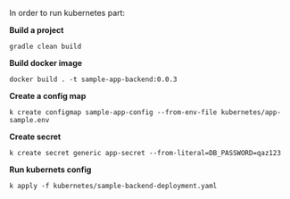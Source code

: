 In order to run kubernetes part:

**Build a project**
```
gradle clean build
```

**Build docker image**
```
docker build . -t sample-app-backend:0.0.3
```

**Create a config map**
```
k create configmap sample-app-config --from-env-file kubernetes/app-sample.env
```

**Create secret**
```
k create secret generic app-secret --from-literal=DB_PASSWORD=qaz123
```
**Run kubernets config**
```
k apply -f kubernetes/sample-backend-deployment.yaml
```